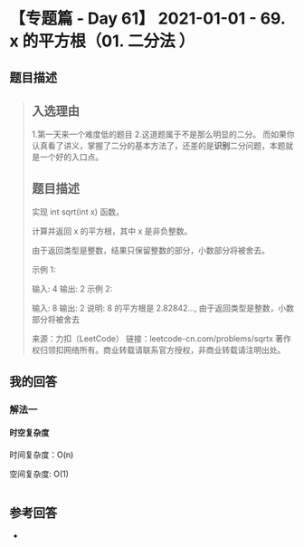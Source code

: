 # 【专题篇 - Day 61】 2021-01-01 - 69. x 的平方根（01. 二分法 ）

## 题目描述

> ## 入选理由
>
> 1.第一天来一个难度低的题目
> 2.这道题属于不是那么明显的二分。 而如果你认真看了讲义，掌握了二分的基本方法了，还差的是**识别**二分问题，本题就是一个好的入口点。
>
> ## 题目描述
>
> 实现 int sqrt(int x) 函数。
>
> 计算并返回 x 的平方根，其中 x 是非负整数。
>
> 由于返回类型是整数，结果只保留整数的部分，小数部分将被舍去。
>
> 示例 1:
>
> 输入: 4
> 输出: 2
> 示例 2:
>
> 输入: 8
> 输出: 2
> 说明: 8 的平方根是 2.82842...,
> 由于返回类型是整数，小数部分将被舍去
>
> 来源：力扣（LeetCode）
> 链接：leetcode-cn.com/problems/sqrtx
> 著作权归领扣网络所有。商业转载请联系官方授权，非商业转载请注明出处。

## 我的回答

### 解法一

#### 时空复杂度

时间复杂度：O(n)

空间复杂度:   O(1)

```js

```



## 参考回答

- 
